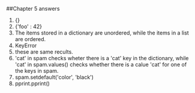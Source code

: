 
##Chapter 5 answers

1. {}
2. {'foo' : 42}
3. The items stored in a dictionary are unordered, while the items in a list are ordered.
4. KeyError
5. these are same recults.
6. 'cat' in spam checks wheter there is a 'cat' key in the dictionary, while 'cat' in spam.values()
   checks whether there is a calue 'cat' for one of the keys in spam.
7. spam.setdefault('color', 'black')
8. pprint.pprint()
